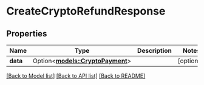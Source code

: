 # CreateCryptoRefundResponse

## Properties

Name | Type | Description | Notes
------------ | ------------- | ------------- | -------------
**data** | Option<[**models::CryptoPayment**](CryptoPayment.md)> |  | [optional]

[[Back to Model list]](../README.md#documentation-for-models) [[Back to API list]](../README.md#documentation-for-api-endpoints) [[Back to README]](../README.md)


